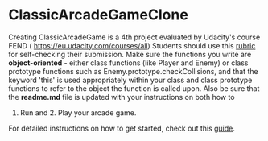 ClassicArcadeGameClone 
===============================

Creating ClassicArcadeGame is a 4th project evaluated by Udacity's course FEND ( https://eu.udacity.com/courses/all)
Students should use this 
[rubric](https://review.udacity.com/#!/projects/2696458597/rubric) for self-checking their submission. 
Make sure the functions you write are **object-oriented** - either class functions (like Player and Enemy) or 
class prototype functions such as Enemy.prototype.checkCollisions, and that the keyword 'this' is used appropriately within your class and 
class prototype functions to refer to the object the function is called upon. Also be sure that the **readme.md** file is updated with your instructions on both how to 
1. Run and 2. Play your arcade game.

For detailed instructions on how to get started, check out this 
[guide](https://docs.google.com/document/d/1v01aScPjSWCCWQLIpFqvg3-vXLH2e8_SZQKC8jNO0Dc/pub?embedded=true).
